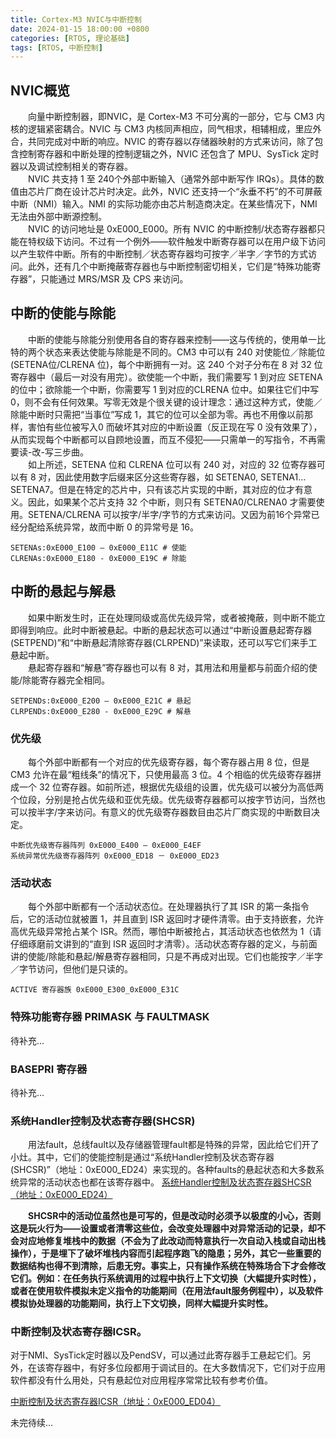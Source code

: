```yaml
---
title: Cortex-M3 NVIC与中断控制
date: 2024-01-15 18:00:00 +0800
categories: [RTOS, 理论基础]
tags: [RTOS, 中断控制]
---
```


## NVIC概览

&emsp;&emsp;向量中断控制器，即NVIC，是 Cortex-M3 不可分离的一部分，它与 CM3 内核的逻辑紧密耦合。NVIC 与 CM3 内核同声相应，同气相求，相辅相成，里应外合，共同完成对中断的响应。NVIC 的寄存器以存储器映射的方式来访问，除了包含控制寄存器和中断处理的控制逻辑之外，NVIC 还包含了 MPU、SysTick 定时器以及调试控制相关的寄存器。  
&emsp;&emsp;NVIC 共支持 1 至 240个外部中断输入（通常外部中断写作 IRQs）。具体的数值由芯片厂商在设计芯片时决定。此外，NVIC 还支持一个“永垂不朽”的不可屏蔽中断（NMI）输入。NMI 的实际功能亦由芯片制造商决定。在某些情况下，NMI 无法由外部中断源控制。   
&emsp;&emsp;NVIC 的访问地址是 0xE000_E000。所有 NVIC 的中断控制/状态寄存器都只能在特权级下访问。不过有一个例外——软件触发中断寄存器可以在用户级下访问以产生软件中断。所有的中断控制／状态寄存器均可按字／半字／字节的方式访问。此外，还有几个中断掩蔽寄存器也与中断控制密切相关，它们是“特殊功能寄存器”，只能通过 MRS/MSR 及 CPS 来访问。

## 中断的使能与除能

&emsp;&emsp;中断的使能与除能分别使用各自的寄存器来控制——这与传统的，使用单一比特的两个状态来表达使能与除能是不同的。CM3 中可以有 240 对使能位／除能位(SETENA位/CLRENA 位)，每个中断拥有一对。这 240 个对子分布在 8 对 32 位寄存器中（最后一对没有用完）。欲使能一个中断，我们需要写 1 到对应 SETENA 的位中；欲除能一个中断，你需要写 1 到对应的CLRENA 位中。如果往它们中写 0，则不会有任何效果。写零无效是个很关键的设计理念：通过这种方式，使能／除能中断时只需把“当事位”写成 1，其它的位可以全部为零。再也不用像以前那样，害怕有些位被写入0 而破坏其对应的中断设置（反正现在写 0 没有效果了），从而实现每个中断都可以自顾地设置，而互不侵犯——只需单一的写指令，不再需要读-改-写三步曲。     
&emsp;&emsp;如上所述，SETENA 位和 CLRENA 位可以有 240 对，对应的 32 位寄存器可以有 8 对，因此使用数字后缀来区分这些寄存器，如 SETENA0, SETENA1…SETENA7。但是在特定的芯片中，只有该芯片实现的中断，其对应的位才有意义。因此，如果某个芯片支持 32 个中断，则只有 SETENA0/CLRENA0 才需要使用。SETENA/CLRENA 可以按字/半字/字节的方式来访问。又因为前16个异常已经分配给系统异常，故而中断 0 的异常号是 16。
```text
SETENAs:0xE000_E100 – 0xE000_E11C # 使能
CLRENAs:0xE000_E180 - 0xE000_E19C # 除能
```  

## 中断的悬起与解悬

&emsp;&emsp;如果中断发生时，正在处理同级或高优先级异常，或者被掩蔽，则中断不能立即得到响应。此时中断被悬起。中断的悬起状态可以通过“中断设置悬起寄存器(SETPEND)”和“中断悬起清除寄存器(CLRPEND)”来读取，还可以写它们来手工悬起中断。    
&emsp;&emsp;悬起寄存器和“解悬”寄存器也可以有 8 对，其用法和用量都与前面介绍的使能/除能寄存器完全相同。  
```text
SETPENDs:0xE000_E200 – 0xE000_E21C # 悬起
CLRPENDs:0xE000_E280 - 0xE000_E29C # 解悬
```  

### 优先级
&emsp;&emsp;每个外部中断都有一个对应的优先级寄存器，每个寄存器占用 8 位，但是 CM3 允许在最“粗线条”的情况下，只使用最高 3 位。4 个相临的优先级寄存器拼成一个 32 位寄存器。如前所述，根据优先级组的设置，优先级可以被分为高低两个位段，分别是抢占优先级和亚优先级。优先级寄存器都可以按字节访问，当然也可以按半字/字来访问。有意义的优先级寄存器数目由芯片厂商实现的中断数目决定。

```text
中断优先级寄存器阵列 0xE000_E400 – 0xE000_E4EF
系统异常优先级寄存器阵列 0xE000_ED18 － 0xE000_ED23
```  

### 活动状态

&emsp;&emsp;每个外部中断都有一个活动状态位。在处理器执行了其 ISR 的第一条指令后，它的活动位就被置 1，并且直到 ISR 返回时才硬件清零。由于支持嵌套，允许高优先级异常抢占某个 ISR。然而，哪怕中断被抢占，其活动状态也依然为 1（请仔细琢磨前文讲到的“直到 ISR 返回时才清零）。活动状态寄存器的定义，与前面讲的使能/除能和悬起/解悬寄存器相同，只是不再成对出现。它们也能按字／半字／字节访问，但他们是只读的。
```text
ACTIVE 寄存器族 0xE000_E300_0xE000_E31C
```

### 特殊功能寄存器 PRIMASK 与 FAULTMASK
待补充...

### BASEPRI 寄存器
待补充...

###  系统Handler控制及状态寄存器(SHCSR)

&emsp;&emsp;用法fault，总线fault以及存储器管理fault都是特殊的异常，因此给它们开了小灶。其中，它们的使能控制是通过“系统Handler控制及状态寄存器(SHCSR)”（地址：0xE000_ED24）来实现的。各种faults的悬起状态和大多数系统异常的活动状态也都在该寄存器中。
[系统Handler控制及状态寄存器SHCSR（地址：0xE000_ED24）](https://img.anfulai.cn/bbs/96973/Cortex-M3%E6%9D%83%E5%A8%81%E6%8C%87%E5%8D%97%EF%BC%88%E4%B8%AD%E6%96%87%E7%89%88%EF%BC%89.pdf#page=134)

**&emsp;&emsp;SHCSR中的活动位虽然也是可写的，但是改动时必须予以极度的小心，否则这是玩火行为——设置或者清零这些位，会改变处理器中对异常活动的记录，却不会对应地修复堆栈中的数据（不会为了此改动而特意执行一次自动入栈或自动出栈操作），于是埋下了破坏堆栈内容而引起程序跑飞的隐患；另外，其它一些重要的数据结构也得不到清除，后患无穷。事实上，只有操作系统在特殊场合下才会修改它们。例如：在任务执行系统调用的过程中执行上下文切换（大幅提升实时性），或者在使用软件模拟未定义指令的功能期间（在用法fault服务例程中），以及软件模拟协处理器的功能期间，执行上下文切换，同样大幅提升实时性。**


### 中断控制及状态寄存器ICSR。
对于NMI、SysTick定时器以及PendSV，可以通过此寄存器手工悬起它们。另外，在该寄存器中，有好多位段都用于调试目的。在大多数情况下，它们对于应用软件都没有什么用处，只有悬起位对应用程序常常比较有参考价值。

[中断控制及状态寄存器ICSR（地址：0xE000_ED04）](https://img.anfulai.cn/bbs/96973/Cortex-M3%E6%9D%83%E5%A8%81%E6%8C%87%E5%8D%97%EF%BC%88%E4%B8%AD%E6%96%87%E7%89%88%EF%BC%89.pdf#page=135)









未完待续...